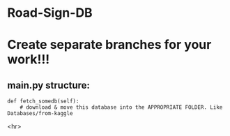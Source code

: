 # Road-Sign-DB

# Create separate branches for your work!!!

## main.py structure:
```
def fetch_somedb(self):
    # download & move this database into the APPROPRIATE FOLDER. Like Databases/from-kaggle
```

<hr\>

